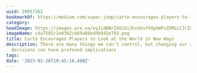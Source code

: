 ```yaml
---
uuid: 20057362
bookmarkOf: https://medium.com/super-jump/carto-encourages-players-to-look-at-the-world-in-new-ways-6b046867805f
category:
headImage: https://images.are.na/eyJidWNrZXQiOiJhcmVuYV9pbWFnZXMiLCJrZXkiOiIyMDA1NzM2Mi9vcmlnaW5hbF9jNGE3NTg1YzJlODM2MmNiNjlhODZlZGRiMDQxZTc5My5wbmciLCJlZGl0cyI6eyJyZXNpemUiOnsid2lkdGgiOjEyMDAsImhlaWdodCI6MTIwMCwiZml0IjoiaW5zaWRlIiwid2l0aG91dEVubGFyZ2VtZW50Ijp0cnVlfSwid2VicCI6eyJxdWFsaXR5Ijo5MH0sImpwZWciOnsicXVhbGl0eSI6OTB9LCJyb3RhdGUiOm51bGx9fQ==?bc=0
imageName: c4a7585c2e8362cb69a86eddb041e793.png
title: Carto Encourages Players to Look at the World in New Ways
description: There are many things we can’t control, but changing our attitudes and
  decisions can have profound implications
tags:
date: '2023-01-26T19:45:16.480Z'
---
```

